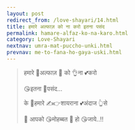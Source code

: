 ```yaml
---
layout: post
redirect_from: /love-shayari/14.html
title: हमारे अल्फाज़ को ना करो इतना पसंद
permalink: hamare-alfaz-ko-na-karo.html
category: Love-Shayari 
nextnav: umra-mat-puccho-unki.html 
prevnav: me-to-fana-ho-gaya-uski.html
---
```

> हमारे 👦अल्फाज़ 👤 को 👌ना 💕करो 
> 
> 😘इतना 💞पसंद…
> 
> के 🙋हमारे ✍👉शायराना 💕अंदाज 👆से 
> 
> 👸 आपको 😘मोहब्बत 💞 हो 😘जाये..!!